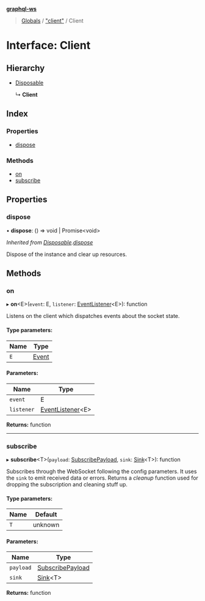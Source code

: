 **[graphql-ws](../README.md)**

> [Globals](../README.md) / ["client"](../modules/_client_.md) / Client

# Interface: Client

## Hierarchy

* [Disposable](_types_.disposable.md)

  ↳ **Client**

## Index

### Properties

* [dispose](_client_.client.md#dispose)

### Methods

* [on](_client_.client.md#on)
* [subscribe](_client_.client.md#subscribe)

## Properties

### dispose

•  **dispose**: () => void \| Promise\<void>

*Inherited from [Disposable](_types_.disposable.md).[dispose](_types_.disposable.md#dispose)*

Dispose of the instance and clear up resources.

## Methods

### on

▸ **on**\<E>(`event`: E, `listener`: [EventListener](../modules/_client_.md#eventlistener)\<E>): function

Listens on the client which dispatches events about the socket state.

#### Type parameters:

Name | Type |
------ | ------ |
`E` | [Event](../modules/_client_.md#event) |

#### Parameters:

Name | Type |
------ | ------ |
`event` | E |
`listener` | [EventListener](../modules/_client_.md#eventlistener)\<E> |

**Returns:** function

___

### subscribe

▸ **subscribe**\<T>(`payload`: [SubscribePayload](_message_.subscribepayload.md), `sink`: [Sink](_types_.sink.md)\<T>): function

Subscribes through the WebSocket following the config parameters. It
uses the `sink` to emit received data or errors. Returns a _cleanup_
function used for dropping the subscription and cleaning stuff up.

#### Type parameters:

Name | Default |
------ | ------ |
`T` | unknown |

#### Parameters:

Name | Type |
------ | ------ |
`payload` | [SubscribePayload](_message_.subscribepayload.md) |
`sink` | [Sink](_types_.sink.md)\<T> |

**Returns:** function
